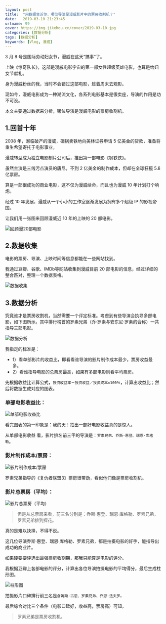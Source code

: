 ```yaml
---
layout: post
title:  "用数据告诉你，哪位导演是漫威影片中的票房收割机？"
date:   2019-03-10 21:23:45
urlname: 99
cover: https://img.jikehou.cn/cover/2019-03-10.jpg
categories: [数据分析]
tags: [数据分析]
keywords: [Vlog, 漫威]
---
```

3 月 8 号是国际劳动妇女节，漫威在这天“搞事”了。

上映《惊奇队长》，这部是漫威电影宇宙的第一部女性超级英雄电影，也算是给妇女节献礼。

身为漫威粉丝的我，当时不会错过这部电影，趁着周末去观影。

现如今，漫威电影成为一种潮流文化，各系列电影基本是很卖座，导演的作用是功不可没。

本文主要通过数据来分析，哪位导演是漫威电影的票房收割机。
<!-- more -->
## 1.回首十年

2008 年，濒临破产的漫威，砸锅卖铁地向美林证券申请 5 亿美金的贷款，准备将重生希望寄托于电影事业。

漫威转型成为独立电影制片公司后，推出第一部电影《钢铁侠》。

虽然主演是三线污点演员的唐尼，不到 2 亿美金的制作成本，但却在全球狂揽 5.8 亿票房。

算是一部很成功的商业电影，这不仅为漫威续命，而且也为漫威 10 年计划打个响炮。

经过 10 年发展，漫威从一个小小的工作室逐渐发展为拥有多个超级 IP 的影视帝国。

让我们用一张图来回顾漫威近 10 年的上映的 20 部电影。

![回顾漫20部电影](https://img.jikehou.cn/img/20190310_1.jpg)


## 2.数据收集

电影的票房、导演、上映时间等信息都能在一些网站找到。

我通过豆瓣、谷歌、IMDb等网站收集到漫威目前 20 部电影的信息，经过详细的整合匹对，整理一个数据表格。

![数据收集](https://img.jikehou.cn/img/20190310_2.png)


## 3.数据分析

究竟谁才是票房收割机，当然需要一个评定标准。考虑到有些导演会执导多部电影，如下图所示。其中排行榜首的罗素兄弟（乔·罗素与安东尼·罗素的合称）一共指导三部电影。

![数据分析](https://img.jikehou.cn/img/20190310_3.png)

我指定的标准是：
- 1）看单部影片的收益比，即看看谁导演的影片制作成本最少，票房收益最多。 
- 2）看谁指导电影的总票房最高，如果有多部电影则看平均票房。 

先根据收益比计算公式，`投资收益率＝投资收益／投资成本×100％`，计算出收益比；然后将数据生成对应的图表。

### 单部电影收益比：

![单部电影收益比](https://img.jikehou.cn/img/20190310_4.png)

看完图表的第一印象是：我的天！拍出一部好电影收益真的是惊人。

从单部电影收益 看，影片排名前三甲的导演是：`罗素兄弟、乔斯·惠登、瑞恩·库格勒`。

### 影片制作成本/票房：

![影片制作成本/票房](https://img.jikehou.cn/img/20190310_5.png)

罗素兄弟指导的《复仇者联盟3》票房很带劲，看似他们像是票房收割机。

### 影片总票房（平均）：

![影片总票房（平均）](https://img.jikehou.cn/img/20190310_6.png)

> 但是从总票房来看，前三名分别是：乔斯·惠登、瑞恩·库格勒、罗素兄弟，罗素兄弟排到探花。

真的是难以抉择，不得不说。

这几位导演乔斯·惠登、瑞恩·库格勒、罗素兄弟，都是拍摄电影的好手，能指导出成功的商业片。

如果硬要要评选出最强票房收割期，那我只能算是电影的评分。

我根据豆瓣上各部电影的评分，计算出各位导演拍摄电影的平均得分，最后生成柱形图。

![柱形图](https://img.jikehou.cn/img/20190310_7.png)

拍摄影片口碑排行前三名是`詹姆斯·古恩、罗素兄弟、乔恩·法夫罗。`

最后综合对比三个条件（电影口碑好，收益高，票房高）可知，

> 罗素兄弟是票房收割机。